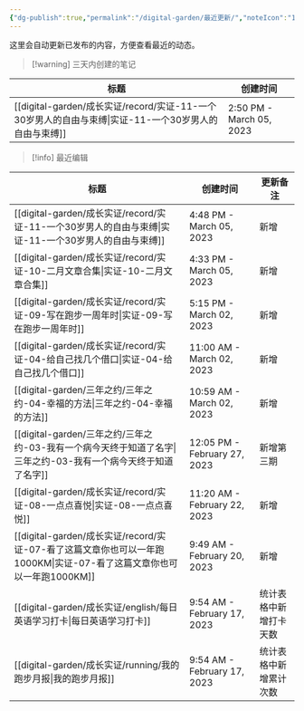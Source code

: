 ```yaml
---
{"dg-publish":true,"permalink":"/digital-garden/最近更新/","noteIcon":"1"}
---
```



这里会自动更新已发布的内容，方便查看最近的动态。

> [!warning] 三天内创建的笔记

| 标题                                                                         | 创建时间                     |
| -------------------------------------------------------------------------- | ------------------------ |
| [[digital-garden/成长实证/record/实证-11-一个30岁男人的自由与束缚\|实证-11-一个30岁男人的自由与束缚]] | 2:50 PM - March 05, 2023 |


> [!info] 最近编辑

| 标题                                                                                     | 创建时间                         | 更新备注        |
| -------------------------------------------------------------------------------------- | ---------------------------- | ----------- |
| [[digital-garden/成长实证/record/实证-11-一个30岁男人的自由与束缚\|实证-11-一个30岁男人的自由与束缚]]             | 4:48 PM - March 05, 2023     | 新增          |
| [[digital-garden/成长实证/record/实证-10-二月文章合集\|实证-10-二月文章合集]]                           | 4:33 PM - March 05, 2023     | 新增          |
| [[digital-garden/成长实证/record/实证-09-写在跑步一周年时\|实证-09-写在跑步一周年时]]                       | 5:15 PM - March 02, 2023     | 新增          |
| [[digital-garden/成长实证/record/实证-04-给自己找几个借口\|实证-04-给自己找几个借口]]                       | 11:00 AM - March 02, 2023    | 新增          |
| [[digital-garden/三年之约/三年之约-04-幸福的方法\|三年之约-04-幸福的方法]]                                | 10:59 AM - March 02, 2023    | 新增          |
| [[digital-garden/三年之约/三年之约-03-我有一个病今天终于知道了名字\|三年之约-03-我有一个病今天终于知道了名字]]              | 12:05 PM - February 27, 2023 | 新增第三期       |
| [[digital-garden/成长实证/record/实证-08-一点点喜悦\|实证-08-一点点喜悦]]                             | 11:20 AM - February 22, 2023 | 新增          |
| [[digital-garden/成长实证/record/实证-07-看了这篇文章你也可以一年跑1000KM\|实证-07-看了这篇文章你也可以一年跑1000KM]] | 9:49 AM - February 20, 2023  | 新增          |
| [[digital-garden/成长实证/english/每日英语学习打卡\|每日英语学习打卡]]                                  | 9:54 AM - February 17, 2023  | 统计表格中新增打卡天数 |
| [[digital-garden/成长实证/running/我的跑步月报\|我的跑步月报]]                                      | 9:54 AM - February 17, 2023  | 统计表格中新增累计次数 |

